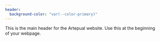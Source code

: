 ```yaml
---
header:
  background-color: "var(--color-primary)"
---
```

This is the main header for the Artepual website. Use this at the beginning of your webpage.
